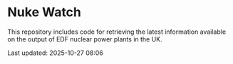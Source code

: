# Nuke Watch

This repository includes code for retrieving the latest information available on the output of EDF nuclear power plants in the UK.

Last updated: 2025-10-27 08:06